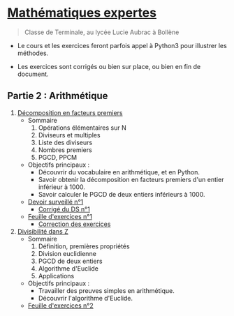 # [Mathématiques expertes](https://franckchambon.github.io/matex/)

>Classe de Terminale, au lycée Lucie Aubrac à Bollène

* Le cours et les exercices feront parfois appel à Python3 pour illustrer les méthodes.

* Les exercices sont corrigés ou bien sur place, ou bien en fin de document.

## Partie 2 : Arithmétique

1. [Décomposition en facteurs premiers](A/DecFactPrem.html)
    * Sommaire
        1. Opérations élémentaires sur N
        2. Diviseurs et multiples
        3. Liste des diviseurs
        4. Nombres premiers
        5. PGCD, PPCM
    * Objectifs principaux :
        * Découvrir du vocabulaire en arithmétique, et en Python.
        * Savoir obtenir la décomposition en facteurs premiers d'un entier inférieur à 1000.
        * Savoir calculer le PGCD de deux entiers inférieurs à 1000.
    * [Devoir surveillé n°1](A/ds1.html)
        * [Corrigé du DS n°1](A/ds1-corrigé.html)
    * [Feuille d'exercices n°1](A/exos-1.html)
        * [Correction des exercices](A/exos-corrigés-1.html)
2. [Divisibilité dans Z](B/DiviZ.html)
    * Sommaire
        1. Définition, premières propriétés
        2. Division euclidienne
        3. PGCD de deux entiers
        4. Algorithme d'Euclide
        5. Applications
    * Objectifs principaux :
        * Travailler des preuves simples en arithmétique.
        * Découvrir l'algorithme d'Euclide.
    * [Feuille d'exercices n°2](B/exos-2.html)
